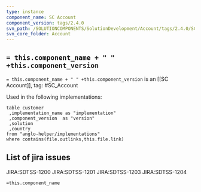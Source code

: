 ```yaml
---
type: instance
component_name: SC Account
component_version: tags/2.4.0
svn_path: /SOLUTIONCOMPONENTS/SolutionDevelopment/Account/tags/2.4.0/SC%20Account
svn_core_folder: Account
---
```


## `= this.component_name + " " +this.component_version`

`= this.component_name + " " +this.component_version` is an [[SC Account]],
tag: #SC_Account

Used in the following implementations:
```dataview
table customer
 ,implementation_name as "implementation"
 ,component_version  as "version"
 ,solution
 ,country  
from "anglo-helper/implementations"
where contains(file.outlinks,this.file.link)
```

## List of jira issues

JIRA:SDTSS-1200
JIRA:SDTSS-1201
JIRA:SDTSS-1203
JIRA:SDTSS-1204


``=this.component_name``


